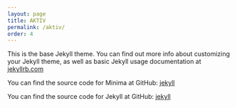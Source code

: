 ```yaml
---
layout: page
title: AKTIV
permalink: /aktiv/
order: 4
---
```


This is the base Jekyll theme. You can find out more info about customizing your Jekyll theme, as well as basic Jekyll usage documentation at [jekyllrb.com](https://jekyllrb.com/)

You can find the source code for Minima at GitHub:
[jekyll][jekyll-organization]

You can find the source code for Jekyll at GitHub:
[jekyll][jekyll-organization]


[jekyll-organization]: https://github.com/jekyll
